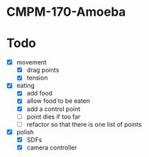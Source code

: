 # CMPM-170-Amoeba

# Todo
- [x] movement
  - [x] drag points
  - [x] tension
- [x] eating
  - [x] add food
  - [x] allow food to be eaten
  - [x] add a control point
  - [ ] point dies if too far
  - [ ] refactor so that there is one list of points
- [x] polish
  - [x] SDFs
  - [x] camera controller
